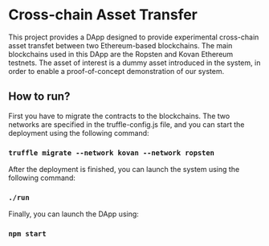 # Cross-chain Asset Transfer

This project provides a DApp designed to provide experimental cross-chain asset transfet between two Ethereum-based blockchains. The main blockchains used in this DApp are the Ropsten and Kovan Ethereum testnets. The asset of interest is a dummy asset introduced in the system, in order to enable a proof-of-concept demonstration of our system.

## How to run?

First you have to migrate the contracts to the blockchains. The two networks are specified in the truffle-config.js file, and you can start the deployment using the following command:
### `truffle migrate --network kovan --network ropsten`
After the deployment is finished, you can launch the system using the following command:
### `./run`
Finally, you can launch the DApp using:
### `npm start`

